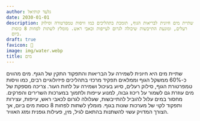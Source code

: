 ```yaml
---
author: גלעד קותיאל
date: 2030-01-01
description: שתיית מים חיונית לבריאות הגוף, תומכת בתהליכים כמו וויסות טמפרטורה וסילוק
  רעלים, ומונעת התייבשות שיכולה לגרום לעייפות וכאבי ראש. מומלץ לשתות לפחות 8 כוסות
  ביום.
draft: true
favicon: 🌊
image: img/water.webp
title: מים
---
```


שתיית מים היא חיונית לשמירה על הבריאות והתפקוד התקין של הגוף. מים מהווים כ-60% ממשקל הגוף וממלאים תפקיד מרכזי בתהליכים פיזיולוגיים רבים, כמו וויסות טמפרטורת הגוף, סילוק רעלים, סיוע בעיכול ושמירה על לחות העור. צריכה מספקת של מים עוזרת גם לשמור על ריכוז גבוה, למנוע עייפות ולתמוך במערכות השרירים והפרקים. מחסור במים עלול להוביל להתייבשות, שעלולה לגרום לכאבי ראש, עייפות, עצירות ותפקוד לקוי של מערכות שונות בגוף. מומלץ לשתות לפחות 8 כוסות מים ביום, אך הצורך המדויק עשוי להשתנות בהתאם לגיל, מין, פעילות גופנית ומזג האוויר.
